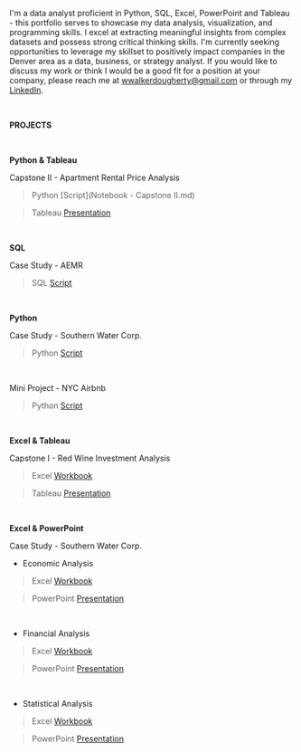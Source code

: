 I'm a data analyst proficient in Python, SQL, Excel, PowerPoint and Tableau - this portfolio serves to showcase my data analysis, visualization, and programming skills. I excel at extracting meaningful insights from complex datasets and possess strong critical thinking skills. I'm currently seeking opportunities to leverage my skillset to positively impact companies in the Denver area as a data, business, or strategy analyst. If you would like to discuss my work or think I would be a good fit for a position at your company, please reach me at wwalkerdougherty@gmail.com or through my [LinkedIn](https://www.linkedin.com/in/walkerdougherty/).

&nbsp;

**PROJECTS**

&nbsp;

**Python & Tableau**

Capstone II - Apartment Rental Price Analysis

>Python [Script](Notebook - Capstone II.md)

>Tableau [Presentation](https://public.tableau.com/app/profile/walker.dougherty/viz/ApartmentPrices_16903269033500/Story?publish=yes)

&nbsp;

**SQL**

Case Study - AEMR

>SQL [Script](http://localhost:8888/notebooks/Documents/Documents/Springboard/Projects/Case%20Study%20-%20AEMR/Case%20Study%20-%20AEMR.ipynb)

&nbsp;

**Python**

Case Study - Southern Water Corp.

>Python [Script](http://localhost:8888/notebooks/Documents/Documents/Springboard/Projects/Case%20Study%20-%20Southern%20Water%20Corp%20(Python)/Southern%20Water%20Corp%20Case%20Study%20(Walker%20Dougherty).ipynb)

&nbsp;

Mini Project - NYC Airbnb

>Python [Script](http://localhost:8888/notebooks/Documents/Documents/Springboard/Projects/Case%20Study%20-%20NYC%20Airbnb%20Data%20Exploration/NYC%20Airbnb%20-%20Mini%20Project.ipynb)

&nbsp;

**Excel & Tableau**

Capstone I - Red Wine Investment Analysis

>Excel [Workbook](https://1drv.ms/x/s!AuASseIpjOmagif5d805McuIVwJ1?e=0BUKOr)

>Tableau [Presentation](https://public.tableau.com/app/profile/walker.dougherty/viz/Wine_16829858424770/Story)

&nbsp;

**Excel & PowerPoint**

Case Study - Southern Water Corp.

- Economic Analysis

>Excel [Workbook](https://1drv.ms/x/s!AuASseIpjOmagQT48zWrVk8f2FFx?e=9lRDWz)

>PowerPoint [Presentation](https://1drv.ms/p/s!AuASseIpjOmagQbPBKoJ4eAwGT2c?e=bGwwHr)

&nbsp;

- Financial Analysis

>Excel [Workbook](https://1drv.ms/x/s!AuASseIpjOmagQCZb5cXaB86gTT3?e=tKxw0t)

>PowerPoint [Presentation](https://1drv.ms/p/s!AuASseIpjOmagSUF-qRG-8V3TzK9?e=LaePsi)

&nbsp;

- Statistical Analysis

>Excel [Workbook](https://1drv.ms/x/s!AuASseIpjOmagQkfA3HzfFGNpe-Q?e=eJ0zr0)

>PowerPoint [Presentation](https://1drv.ms/p/s!AuASseIpjOmagQuMpFGMr8-iFKJY?e=YDiUJd)








